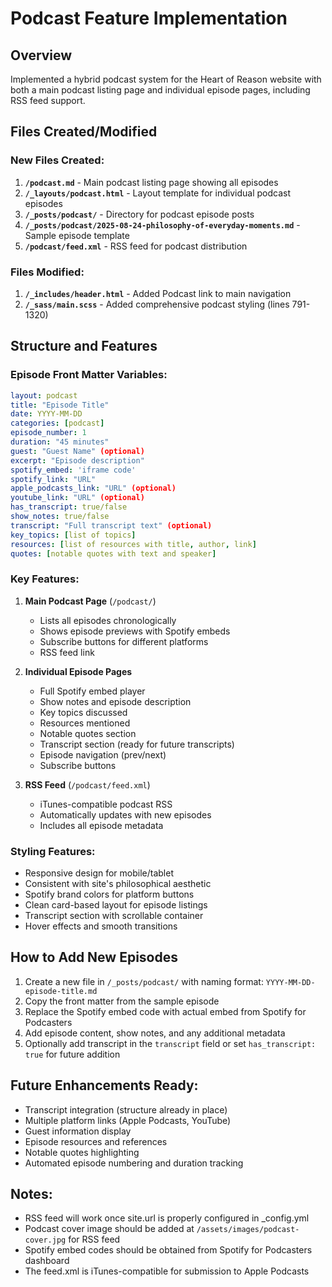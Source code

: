 # Podcast Feature Implementation

## Overview
Implemented a hybrid podcast system for the Heart of Reason website with both a main podcast listing page and individual episode pages, including RSS feed support.

## Files Created/Modified

### New Files Created:
1. **`/podcast.md`** - Main podcast listing page showing all episodes
2. **`/_layouts/podcast.html`** - Layout template for individual podcast episodes
3. **`/_posts/podcast/`** - Directory for podcast episode posts
4. **`/_posts/podcast/2025-08-24-philosophy-of-everyday-moments.md`** - Sample episode template
5. **`/podcast/feed.xml`** - RSS feed for podcast distribution

### Files Modified:
1. **`/_includes/header.html`** - Added Podcast link to main navigation
2. **`/_sass/main.scss`** - Added comprehensive podcast styling (lines 791-1320)

## Structure and Features

### Episode Front Matter Variables:
```yaml
layout: podcast
title: "Episode Title"
date: YYYY-MM-DD
categories: [podcast]
episode_number: 1
duration: "45 minutes"
guest: "Guest Name" (optional)
excerpt: "Episode description"
spotify_embed: 'iframe code'
spotify_link: "URL"
apple_podcasts_link: "URL" (optional)
youtube_link: "URL" (optional)
has_transcript: true/false
show_notes: true/false
transcript: "Full transcript text" (optional)
key_topics: [list of topics]
resources: [list of resources with title, author, link]
quotes: [notable quotes with text and speaker]
```

### Key Features:
1. **Main Podcast Page** (`/podcast/`)
   - Lists all episodes chronologically
   - Shows episode previews with Spotify embeds
   - Subscribe buttons for different platforms
   - RSS feed link

2. **Individual Episode Pages**
   - Full Spotify embed player
   - Show notes and episode description
   - Key topics discussed
   - Resources mentioned
   - Notable quotes section
   - Transcript section (ready for future transcripts)
   - Episode navigation (prev/next)
   - Subscribe buttons

3. **RSS Feed** (`/podcast/feed.xml`)
   - iTunes-compatible podcast RSS
   - Automatically updates with new episodes
   - Includes all episode metadata

### Styling Features:
- Responsive design for mobile/tablet
- Consistent with site's philosophical aesthetic
- Spotify brand colors for platform buttons
- Clean card-based layout for episode listings
- Transcript section with scrollable container
- Hover effects and smooth transitions

## How to Add New Episodes

1. Create a new file in `/_posts/podcast/` with naming format: `YYYY-MM-DD-episode-title.md`
2. Copy the front matter from the sample episode
3. Replace the Spotify embed code with actual embed from Spotify for Podcasters
4. Add episode content, show notes, and any additional metadata
5. Optionally add transcript in the `transcript` field or set `has_transcript: true` for future addition

## Future Enhancements Ready:
- Transcript integration (structure already in place)
- Multiple platform links (Apple Podcasts, YouTube)
- Guest information display
- Episode resources and references
- Notable quotes highlighting
- Automated episode numbering and duration tracking

## Notes:
- RSS feed will work once site.url is properly configured in _config.yml
- Podcast cover image should be added at `/assets/images/podcast-cover.jpg` for RSS feed
- Spotify embed codes should be obtained from Spotify for Podcasters dashboard
- The feed.xml is iTunes-compatible for submission to Apple Podcasts